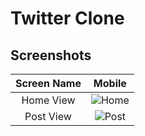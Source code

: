 # Twitter Clone

## Screenshots

Screen Name| Mobile | 
|:---:| :---: | 
| Home View | ![Home](https://user-images.githubusercontent.com/87171191/218278070-ff821ff2-9deb-4453-8f5d-0ee691816388.png) |
| Post View | ![Post](https://user-images.githubusercontent.com/87171191/218278028-bee91031-4b71-4383-930c-de0d85f812ea.png)|

